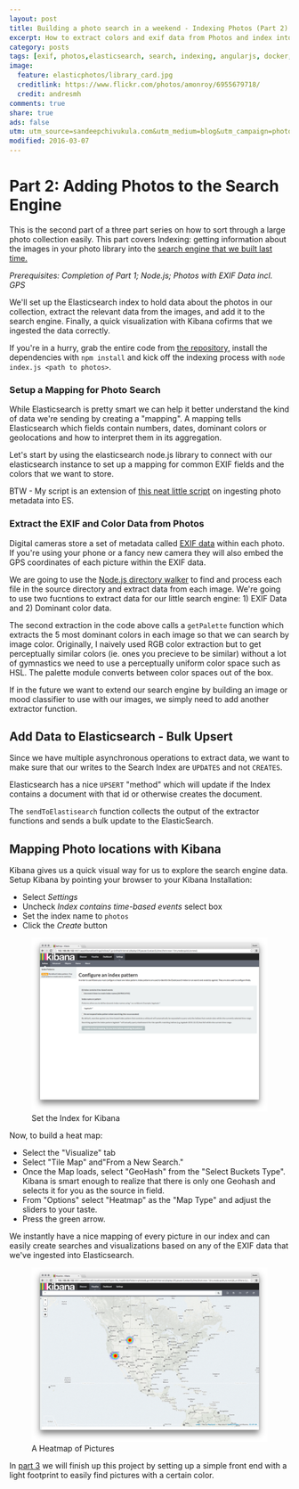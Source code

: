 ```yaml
---
layout: post
title: Building a photo search in a weekend - Indexing Photos (Part 2)
excerpt: How to extract colors and exif data from Photos and index into a search engine. 
category: posts
tags: [exif, photos,elasticsearch, search, indexing, angularjs, docker, photo search]
image:
  feature: elasticphotos/library_card.jpg
  creditlink: https://www.flickr.com/photos/amonroy/6955679718/
  credit: andresmh
comments: true
share: true
ads: false
utm: utm_source=sandeepchivukula.com&utm_medium=blog&utm_campaign=photosearch-2
modified: 2016-03-07
---
```

# Part 2: Adding Photos to the Search Engine

This is the second part of a three part series on how to sort through a large photo collection easily. This part covers Indexing: getting information about the images in your photo library into the [search engine that we built last time.](/posts/2016/03/06/photo-search/?{{page.utm}}) 

_Prerequisites: Completion of Part 1; Node.js; Photos with EXIF Data incl. GPS_

We'll set up the Elasticsearch index to hold data about the photos in our collection, extract the relevant data from the images, and add it to the search engine. Finally, a quick visualization with Kibana cofirms that we ingested the data correctly. 

If you're in a hurry, grab the entire code from [the repository,](https://github.com/sandeep/photosearch/tree/master/indexer?{{page.utm}}) install the dependencies with `npm install` and kick off the indexing process with `node index.js <path to photos>`. 


### Setup a Mapping for Photo Search

While Elasticsearch is pretty smart we can help it better understand the kind of data we're sending by creating a "mapping". A mapping tells Elasticsearch which fields contain numbers, dates, dominant colors or geolocations and how to interpret them in its aggregation.   

Let's start by using the elasticsearch node.js library to connect with our elasticsearch instance to set up a mapping for common EXIF fields and the colors that we want to store. 

<script src="https://gist.github.com/sandeep/917ffb88a5eed2e72db1.js"></script>

BTW - My script is an extension of [this neat little script](https://github.com/jettro/nodejs-photo-indexer?{{page.utm}}) on ingesting photo metadata into ES. 

### Extract the EXIF and Color Data from Photos

Digital cameras store a set of metadata called [EXIF data](https://en.wikipedia.org/wiki/Exchangeable_image_file_format) within each photo. If you're using your phone or a fancy new camera they will also embed the GPS coordinates of each picture within the EXIF data.

We are going to use the [Node.js directory walker](https://github.com/daaku/nodejs-walker?{{page.utm}}) to find and process each file in the source directory and extract data from each image.  We're going to use two fucntions to extract data for our little search engine: 1) EXIF Data and 2) Dominant color data.  

<script src="https://gist.github.com/sandeep/c28f2b7326fa2536f259.js"></script>

The second extraction in the code above calls a `getPalette` function which extracts the 5 most dominant colors in each image so that we can search by image color. Originally, I naively used RGB color extraction but to get perceptually similar colors (ie. ones you precieve to be similar) without a lot of gymnastics we need to use a perceptually uniform color space such as HSL. The palette module converts between color spaces out of the box. 

<script src="https://gist.github.com/sandeep/1a3b6d16f9f811f14ecc.js"></script>


If in the future we want to extend our search engine by building an image or mood classifier to use with our images, we simply need to add another extractor function. 


## Add Data to Elasticsearch - Bulk Upsert

Since we have multiple asynchronous operations to extract data, we want to make sure that our writes to the Search Index are `UPDATES` and not `CREATES`. 

Elasticsearch has a nice `UPSERT` "method" which will update if the Index contains a document with that id or otherwise creates the document.

The `sendToElastisearch` function collects the output of the extractor functions and sends a bulk update to the ElasticSearch.


<script src="https://gist.github.com/sandeep/7f93f855a8e338cb744a.js"></script>


## Mapping Photo locations with Kibana

Kibana gives us a quick visual way for us to explore the search engine data. Setup Kibana by pointing your browser to your Kibana Installation: 

* Select _Settings_
* Uncheck _Index contains time-based events_ select box
* Set the index name to `photos` 
* Click the _Create_ button

<figure>
  <img src="/images/elasticphotos/Kibana_Start.png" alt="Set the Index for Kibana">
  <figcaption>Set the Index for Kibana</figcaption>
</figure>


Now, to build a heat map: 

* Select the "Visualize" tab
* Select "Tile Map" and"From a New Search." 
* Once the Map loads, select "GeoHash" from the "Select Buckets Type". 
  Kibana is smart enough to realize that there is only one Geohash and selects it for you as the source in field. 
* From "Options" select "Heatmap" as the "Map Type" and adjust the sliders to your taste. 
* Press the green arrow.

We instantly have a nice mapping of every picture in our index and can easily create searches and visualizations based on any of the EXIF data that we've ingested into Elasticsearch. 

<figure>
  <img src="/images/elasticphotos/Kibana_Final.png" alt="A Heatmap of Pictures">
  <figcaption>A Heatmap of Pictures</figcaption>
</figure>


In [part 3](/posts/2016/03/06/photo-search-3/) we will finish up this project by setting up a simple front end with a light footprint to easily find pictures with a certain color. 
